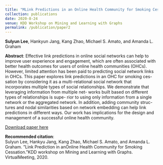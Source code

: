 ```yaml
---
title: "MLink Predictions in an Online Health Community for Smoking Cessation"
collection: publications
date: 2020-8-24
venue: KDD Workshop on Mining and Learning with Graphs
permalink: /publication/paper2
---
```

**Sulyun Lee**, Hankyun Jang, Kang Zhao, Michael S. Amato, and Amanda L. Graham

**Abstract**:
Effective link predictions in online social networks can help to improve user experience and engagement, which are often associated with better health outcomes for users of online health communities (OHCs). However, limited attention has been paid to predicting social network links in OHCs. This paper explores link predictions in an OHC for smoking ces- sation by considering it as a multi-relational social network that incorporates multiple types of social relationships. We demonstrate that leveraging information from multiple net- works built based on different types of relationships is supe- rior to using only information from a single network or the aggregated network. In addition, adding community struc- tures and nodal similarities based on network embedding can help link predictions in different ways. Our work has implications for the design and management of a successful online health community.

[Download paper here](http://sulyunlee.github.io/files/MRLP_KDD_workshop.pdf)

**Recommended citation**: <br>
Sulyun Lee, Hankyu Jang, Kang Zhao, Michael S. Amato, and Amanda L. Graham.  ”Link Prediction in anOnline Health Community for Smoking Cessation.”KDD workshop on Mining and Learning with Graphs.  VirtualMeeting, 2020.
